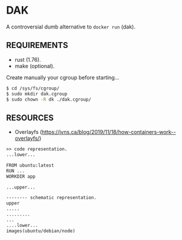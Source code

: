 # DAK

A controversial dumb alternative to `docker run` (dak).

## REQUIREMENTS

- rust (1.76).
- make (optional).

Create manually your cgroup before starting...

```bash
$ cd /sys/fs/cgroup/
$ sudo mkdir dak.cgroup
$ sudo chown -R dk ./dak.cgroup/
````

## RESOURCES

- Overlayfs (https://jvns.ca/blog/2019/11/18/how-containers-work--overlayfs/)
```txt
>> code representation.
...lower...

FROM ubuntu:latest
RUN ...
WORKDIR app

...upper...

-------- schematic representation.
upper
.....
.........
...
....lower...
images(ubuntu/debian/node)
```

